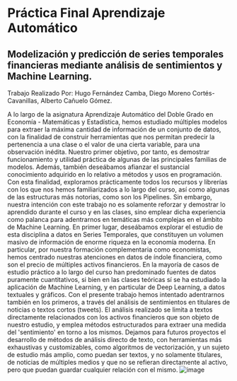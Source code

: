 # Práctica Final Aprendizaje Automático
## **Modelización y predicción de series temporales financieras mediante análisis de sentimientos y Machine Learning.**

Trabajo Realizado Por: Hugo Fernández Camba, Diego Moreno Cortés-Cavanillas, Alberto Cañuelo Gómez.

A lo largo de la asignatura Aprendizaje Automático del Doble Grado en Economía - Matemáticas y Estadística, hemos estudiado múltiples modelos para extraer la máxima cantidad de información de un conjunto de datos, con la finalidad de construir herramientas que nos permitan predecir la pertenencia a una clase o el valor de una cierta variable, para una observación inédita. Nuestro primer objetivo, por tanto, es demostrar funcionamiento y utilidad práctica de algunas de las principales familias de modelos.
Además, también deseábamos afianzar el sustancial conocimiento adquirido en lo relativo a métodos y usos en programación. Con esta finalidad, exploramos prácticamente todos los recursos y librerías con los que nos hemos familiarizados a lo largo del curso, así como algunas de las estructuras más notorias, como son los Pipelines.
Sin embargo, nuestra intención con este trabajo no es solamente reforzar y demostrar lo aprendido durante el curso y en las clases, sino emplear dicha experiencia como palanca para adentrarnos en temáticas más complejas en el ámbito de Machine Learning. En primer lugar, deseábamos explorar el estudio de esta disciplina a datos en Series Temporales, que constituyen un volumen masivo de información de enorme riqueza en la economía moderna. En particular, por nuestra formación complementaria como economistas, hemos centrado nuestras atenciones en datos de índole financiera, como son el precio de múltiples activos financieros.
En la mayoría de casos de estudio práctico a lo largo del curso han predominado fuentes de datos puramente cuantitativos, si bien en las clases teóricas sí se ha estudiado la aplicación de Machine Learning, y en particular de Deep Learning, a datos textuales y gráficos. Con el presente trabajo hemos intentado adentrarnos también en los primeros, a través del análisis de sentimientos en titulares de noticias o textos cortos (tweets). El análisis realizado se limita a textos directamente relacionados con los activos financieros que son objeto de nuestro estudio, y emplea métodos estructurados para extraer una medida del 'sentimiento' en torno a los mismos. Dejamos para futuros proyectos el desarrollo de métodos de análisis directo de texto, con herramientas más exhaustivas y customizables, como algoritmos de vectorización, y un sujeto de estudio más amplio, como puedan ser textos, y no solamente titulares, de noticias de múltiples medios y que no se refieran directamente al activo, pero que puedan guardar cualquier relación con el mismo.
![image](https://github.com/HugoFCamba/MLSentimentInTS/assets/98669052/b9cb5356-a80d-48bc-b6f1-48f2c12f4d5a)
